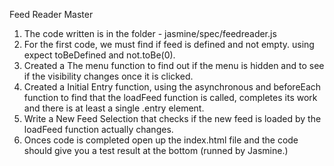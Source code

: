 Feed Reader Master

1. The code written is in the folder - jasmine/spec/feedreader.js
2. For the first code, we must find if feed is defined and not empty. using expect toBeDefined and not.toBe(0).
3. Created a The menu function to find out if the menu is hidden and to see if the visibility changes once it is clicked.
4. Created a Initial Entry function, using the asynchronous and beforeEach function to find that the loadFeed function is called, completes its work and there is at least a single .entry element.
5. Write a New Feed Selection that checks if the new feed is loaded by the loadFeed function actually changes. 
6. Onces code is completed open up the index.html file and the code should give you a test result at the bottom (runned by Jasmine.)
